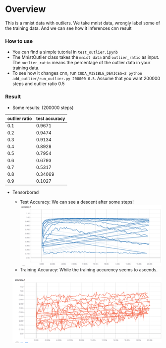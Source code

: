 # Overview

This is a mnist data with outliers. We take mnist data, wrongly label some of the training data. And we can see how it inferences cnn result

### How to use

- You can find a simple tutorial in `test_outlier.ipynb`
- The MnistOutlier class takes the `mnist data` and `outlier_ratio` as input. The `outlier_ratio` means the percentage of the outlier data in your training data.
- To see how it changes cnn, run `CUDA_VISIBLE_DEVICES=2 python add_outlier/run_outlier.py 200000 0.5`. Assume that you want 200000 steps and outlier ratio 0.5

###  Result

- Some results: (200000 steps)

outlier ratio | test accuracy
------------- | --------------
0.1 | 0.9671
0.2 | 0.9474
0.3 | 0.9134
0.4 | 0.8928
0.5 | 0.7954
0.6 | 0.6793
0.7 | 0.5317
0.8 | 0.34069
0.9 | 0.1027

- Tensorborad

    - Test Accuracy: We can see a descent after some steps! ![](../img/test_acc.png)
    - Training Accuracy: While the training accurency seems to ascends.

    ![](../img/train.png)
